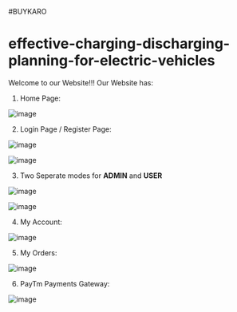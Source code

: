 #BUYKARO

# effective-charging-discharging-planning-for-electric-vehicles



Welcome to our Website!!! Our Website has:

1. Home Page:

![image](https://user-images.githubusercontent.com/62887701/196032542-1b8dbb7c-b10b-47c9-876b-5030ca287c3f.png)

2. Login Page / Register Page:

![image](https://user-images.githubusercontent.com/62887701/196032665-61921ca9-7345-4cdd-8f78-78bc76eb695a.png)

![image](https://user-images.githubusercontent.com/62887701/196032686-1f3a2178-b1dd-4c94-a27e-64334b7f4618.png)

3. Two Seperate modes for **ADMIN** and **USER**

![image](https://user-images.githubusercontent.com/62887701/196032867-cfdbec2f-4fef-4258-a770-2629427b16a7.png)

![image](https://user-images.githubusercontent.com/62887701/196032906-ccdae8cd-0d5d-457a-a74a-f70242366c28.png)

4. My Account:

![image](https://user-images.githubusercontent.com/62887701/196032959-b313ba70-9eeb-4e2a-a82c-512803f13f72.png)

5. My Orders:

![image](https://user-images.githubusercontent.com/62887701/196032997-6559d3a1-4466-462c-8637-79a9d2c4952f.png)

6. PayTm Payments Gateway:

![image](https://user-images.githubusercontent.com/62887701/196033120-2536e04a-a879-448a-aced-21fba37960ed.png)
